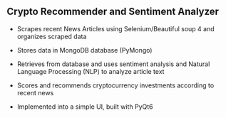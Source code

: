 
Crypto Recommender and Sentiment Analyzer
---

- Scrapes recent News Articles using Selenium/Beautiful soup 4 and organizes scraped data

- Stores data in MongoDB database (PyMongo)

- Retrieves from database and uses sentiment analysis and Natural Language Processing (NLP) to analyze article text

- Scores and recommends cryptocurrency investments according to recent news

- Implemented into a simple UI, built with PyQt6


